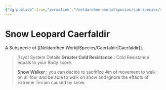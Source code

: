 ```yaml
---
{"dg-publish":true,"permalink":"/neldardhen-world/species/sub-species/snow-leopard-caerfaldir/"}
---
```


# Snow Leopard Caerfaldir
A Subspecie of [[Neldardhen World/Species/Caerfaldir\|Caerfaldir]].


> [!sys] System Details
> **Greater Cold Resistance** : Cold Resistance equals to your Body score. 
> 
> **Snow Walker** : you can decide to sacrifice **4**m of movement to walk on all four and be able to walk on snow and ignore the effects of Extreme Terrain caused by snow.